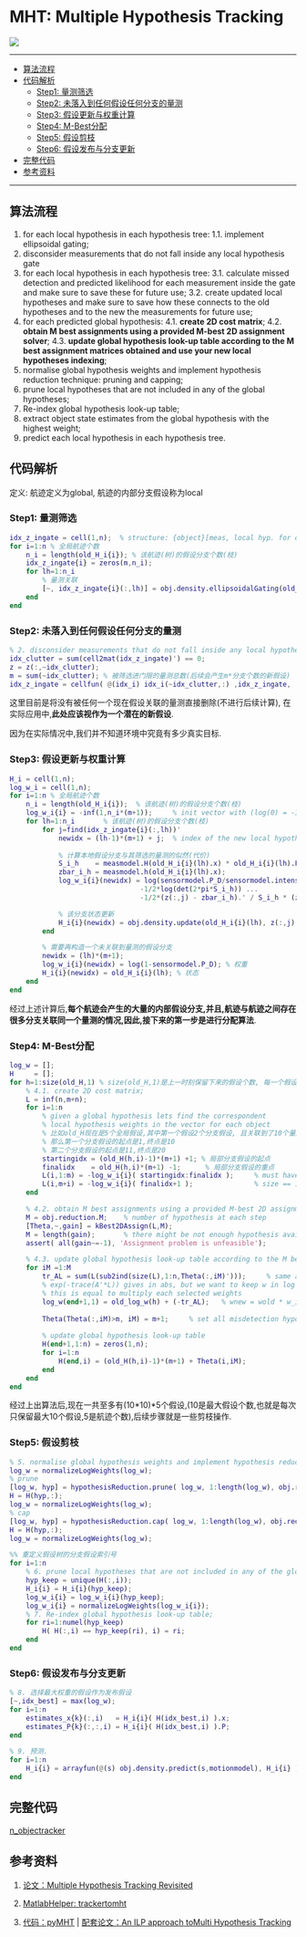 # MHT: Multiple Hypothesis Tracking

![](images/20240310164627.png)

---

- [算法流程](#算法流程)
- [代码解析](#代码解析)
  - [Step1: 量测筛选](#step1-量测筛选)
  - [Step2: 未落入到任何假设任何分支的量测](#step2-未落入到任何假设任何分支的量测)
  - [Step3: 假设更新与权重计算](#step3-假设更新与权重计算)
  - [Step4: M-Best分配](#step4-m-best分配)
  - [Step5: 假设剪枝](#step5-假设剪枝)
  - [Step6: 假设发布与分支更新](#step6-假设发布与分支更新)
- [完整代码](#完整代码)
- [参考资料](#参考资料)

---

## 算法流程

 1. for each local hypothesis in each hypothesis tree:
     1.1. implement ellipsoidal gating;
 2. disconsider measurements that do not fall inside any local hypothesis gate
 3. for each local hypothesis in each hypothesis tree:
     3.1. calculate missed detection and predicted likelihood for each measurement inside the gate and make sure to save these for future use; 
     3.2. create updated local hypotheses and make sure to save how these connects to the old hypotheses and to the new the measurements for future use;
 4. for each predicted global hypothesis: 
     4.1. **create 2D cost matrix**; 
     4.2. **obtain M best assignments using a provided M-best 2D assignment solver**; 
     4.3. **update global hypothesis look-up table according to the M best assignment matrices obtained and use your new local hypotheses indexing**;
 5. normalise global hypothesis weights and implement hypothesis reduction technique: pruning and capping;
 6. prune local hypotheses that are not included in any of the global hypotheses;
 7. Re-index global hypothesis look-up table;
 8. extract object state estimates from the global hypothesis with the highest weight;
 9. predict each local hypothesis in each hypothesis tree.


## 代码解析

定义: 航迹定义为global, 航迹的内部分支假设称为local

### Step1: 量测筛选
```matlab
idx_z_ingate = cell(1,n);  % structure: {object}[meas, local hyp. for object i]
for i=1:n % 全局航迹个数
    n_i = length(old_H_i{i}); % 该航迹(树)的假设分支个数(枝)
    idx_z_ingate{i} = zeros(m,n_i);
    for lh=1:n_i
        % 量测关联
        [~, idx_z_ingate{i}(:,lh)] = obj.density.ellipsoidalGating(old_H_i{i}(lh), z, measmodel, obj.gating.size);
    end
end
```

### Step2: 未落入到任何假设任何分支的量测
```matlab
% 2. disconsider measurements that do not fall inside any local hypothesis gate
idx_clutter = sum(cell2mat(idx_z_ingate)') == 0;
z = z(:,~idx_clutter);
m = sum(~idx_clutter); % 被筛选进门限的量测总数(后续会产生m*分支个数的新假设)
idx_z_ingate = cellfun( @(idx_i) idx_i(~idx_clutter,:) ,idx_z_ingate, 'UniformOutput' ,false);     
```

这里目前是将没有被任何一个现在假设关联的量测直接删除(不进行后续计算), 在实际应用中,**此处应该视作为一个潜在的新假设**.

因为在实际情况中,我们并不知道环境中究竟有多少真实目标.


### Step3: 假设更新与权重计算
```matlab
H_i = cell(1,n);
log_w_i = cell(1,n);
for i=1:n % 全局航迹个数
    n_i = length(old_H_i{i});  % 该航迹(树)的假设分支个数(枝)                
    log_w_i{i} = -inf(1,n_i*(m+1));     % init vector with (log(0) = -Inf)
    for lh=1:n_i       % 该航迹(树)的假设分支个数(枝)
        for j=find(idx_z_ingate{i}(:,lh))'
            newidx = (lh-1)*(m+1) + j;  % index of the new local hypothesis
            
            % 计算本地假设分支与其筛选的量测的似然(代价)
            S_i_h    = measmodel.H(old_H_i{i}(lh).x) * old_H_i{i}(lh).P * measmodel.H(old_H_i{i}(lh).x).';
            zbar_i_h = measmodel.h(old_H_i{i}(lh).x);
            log_w_i{i}(newidx) = log(sensormodel.P_D/sensormodel.intensity_c) ...
                                -1/2*log(det(2*pi*S_i_h)) ...
                                -1/2*(z(:,j) - zbar_i_h).' / S_i_h * (z(:,j) - zbar_i_h);

            % 该分支状态更新
            H_i{i}(newidx) = obj.density.update(old_H_i{i}(lh), z(:,j) , measmodel);
        end

        % 需要再构造一个未关联到量测的假设分支
        newidx = (lh)*(m+1);
        log_w_i{i}(newidx) = log(1-sensormodel.P_D); % 权重
        H_i{i}(newidx) = old_H_i{i}(lh); % 状态
    end
end
```

经过上述计算后,**每个航迹会产生的大量的内部假设分支,并且,航迹与航迹之间存在很多分支关联同一个量测的情况,因此,接下来的第一步是进行分配算法**.


### Step4: M-Best分配

```matlab
log_w = [];
H     = [];
for h=1:size(old_H,1) % size(old_H,1)是上一时刻保留下来的假设个数, 每一个假设在进行此处后续分配算法,又生产obj.reduction.M(10)个新假设
    % 4.1. create 2D cost matrix;
    L = inf(n,m+n);
    for i=1:n
        % given a global hypothesis lets find the correspondent
        % local hypothesis weights in the vector for each object
        % 比如old_H现在是5个全局假设,其中第一个假设2个分支假设, 且关联到了10个量测,
        % 那么第一个分支假设的起点是1,终点是10
        % 第二个分支假设的起点是11,终点是20
        startingidx = (old_H(h,i)-1)*(m+1) +1; % 局部分支假设的起点
        finalidx    = old_H(h,i)*(m+1) -1;      % 局部分支假设的重点
        L(i,1:m) = -log_w_i{i}( startingidx:finalidx );     % must have size == m
        L(i,m+i) = -log_w_i{i}( finalidx+1 );               % size == 1 (misdetection hyp.)
    end

    % 4.2. obtain M best assignments using a provided M-best 2D assignment solver; 
    M = obj.reduction.M;    % number of hypothesis at each step
    [Theta,~,gain] = kBest2DAssign(L,M);
    M = length(gain);       % there might be not enough hypothesis available
    assert( all(gain~=-1), 'Assignment problem is unfeasible');

    % 4.3. update global hypothesis look-up table according to the M best assignment matrices obtained and use your new local hypotheses indexing;
    for iM =1:M
        tr_AL = sum(L(sub2ind(size(L),1:n,Theta(:,iM)')));     % same as trace(A'*L)
        % exp(-trace(A'*L)) gives in abs, but we want to keep w in log scale
        % this is equal to multiply each selected weights
        log_w(end+1,1) = old_log_w(h) + (-tr_AL);   % wnew = wold * w_i=1 * w_i=2 * ...
        
        Theta(Theta(:,iM)>m, iM) = m+1;     % set all misdetection hypothesis to the same index
        
        % update global hypothesis look-up table
        H(end+1,1:n) = zeros(1,n);
        for i=1:n
            H(end,i) = (old_H(h,i)-1)*(m+1) + Theta(i,iM);
        end
    end
end
```

经过上出算法后,现在一共至多有(10*10)*5个假设,(10是最大假设个数,也就是每次只保留最大10个假设,5是航迹个数),后续步骤就是一些剪枝操作.

### Step5: 假设剪枝

```matlab
% 5. normalise global hypothesis weights and implement hypothesis reduction technique: pruning and capping;
log_w = normalizeLogWeights(log_w);
% prune
[log_w, hyp] = hypothesisReduction.prune( log_w, 1:length(log_w), obj.reduction.w_min ); % 删除权重过小的假设分支
H = H(hyp,:);
log_w = normalizeLogWeights(log_w);
% cap
[log_w, hyp] = hypothesisReduction.cap( log_w, 1:length(log_w), obj.reduction.M ); % 取前M个最大权重假设
H = H(hyp,:);
log_w = normalizeLogWeights(log_w);

%% 重定义假设树的分支假设索引号
for i=1:n
    % 6. prune local hypotheses that are not included in any of the global hypotheses;
    hyp_keep = unique(H(:,i));
    H_i{i} = H_i{i}(hyp_keep);
    log_w_i{i} = log_w_i{i}(hyp_keep);
    log_w_i{i} = normalizeLogWeights(log_w_i{i});
    % 7. Re-index global hypothesis look-up table;
    for ri=1:numel(hyp_keep)
        H( H(:,i) == hyp_keep(ri), i) = ri;
    end
end
```


### Step6: 假设发布与分支更新
```matlab
% 8. 选择最大权重的假设作为发布假设
[~,idx_best] = max(log_w);
for i=1:n
    estimates_x{k}(:,i)   = H_i{i}( H(idx_best,i) ).x;
    estimates_P{k}(:,:,i) = H_i{i}( H(idx_best,i) ).P;
end

% 9. 预测.
for i=1:n
    H_i{i} = arrayfun(@(s) obj.density.predict(s,motionmodel), H_i{i} );
end
```


## 完整代码
[n_objectracker](./MOT_Course/MOT/HA02/n_objectracker.m)


## 参考资料
1. [论文：Multiple Hypothesis Tracking Revisited](./papers/MHT_ICCV15.pdf)
   
2. [MatlabHelper: trackertomht](https://ww2.mathworks.cn/help/fusion/ref/trackertomht-system-object.html)

3. [代码：pyMHT](https://github.com/erikliland/pyMHT?tab=readme-ov-file) |  [配套论文：An ILP approach toMulti Hypothesis Tracking](https://mfr.osf.io/render?url=https://osf.io/2eeqd/?action=download%26mode=render)
